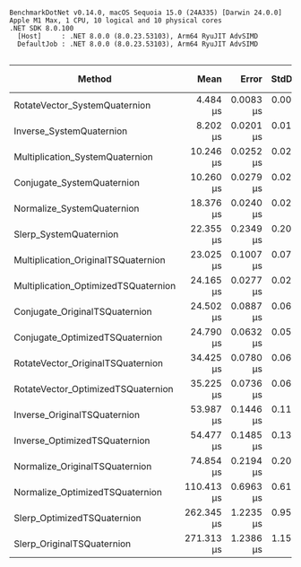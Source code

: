 ```

BenchmarkDotNet v0.14.0, macOS Sequoia 15.0 (24A335) [Darwin 24.0.0]
Apple M1 Max, 1 CPU, 10 logical and 10 physical cores
.NET SDK 8.0.100
  [Host]     : .NET 8.0.0 (8.0.23.53103), Arm64 RyuJIT AdvSIMD
  DefaultJob : .NET 8.0.0 (8.0.23.53103), Arm64 RyuJIT AdvSIMD


```
| Method                               | Mean       | Error     | StdDev    | Ratio | RatioSD | Allocated | Alloc Ratio |
|------------------------------------- |-----------:|----------:|----------:|------:|--------:|----------:|------------:|
| RotateVector_SystemQuaternion        |   4.484 μs | 0.0083 μs | 0.0069 μs |  0.44 |    0.00 |         - |          NA |
| Inverse_SystemQuaternion             |   8.202 μs | 0.0201 μs | 0.0178 μs |  0.80 |    0.00 |         - |          NA |
| Multiplication_SystemQuaternion      |  10.246 μs | 0.0252 μs | 0.0236 μs |  1.00 |    0.00 |         - |          NA |
| Conjugate_SystemQuaternion           |  10.260 μs | 0.0279 μs | 0.0247 μs |  1.00 |    0.00 |         - |          NA |
| Normalize_SystemQuaternion           |  18.376 μs | 0.0240 μs | 0.0212 μs |  1.79 |    0.00 |         - |          NA |
| Slerp_SystemQuaternion               |  22.355 μs | 0.2349 μs | 0.2083 μs |  2.18 |    0.02 |         - |          NA |
| Multiplication_OriginalTSQuaternion  |  23.025 μs | 0.1007 μs | 0.0786 μs |  2.25 |    0.01 |         - |          NA |
| Multiplication_OptimizedTSQuaternion |  24.165 μs | 0.0277 μs | 0.0216 μs |  2.36 |    0.01 |         - |          NA |
| Conjugate_OriginalTSQuaternion       |  24.502 μs | 0.0887 μs | 0.0692 μs |  2.39 |    0.01 |         - |          NA |
| Conjugate_OptimizedTSQuaternion      |  24.790 μs | 0.0632 μs | 0.0591 μs |  2.42 |    0.01 |         - |          NA |
| RotateVector_OriginalTSQuaternion    |  34.425 μs | 0.0780 μs | 0.0692 μs |  3.36 |    0.01 |         - |          NA |
| RotateVector_OptimizedTSQuaternion   |  35.225 μs | 0.0736 μs | 0.0652 μs |  3.44 |    0.01 |         - |          NA |
| Inverse_OriginalTSQuaternion         |  53.987 μs | 0.1446 μs | 0.1129 μs |  5.27 |    0.02 |         - |          NA |
| Inverse_OptimizedTSQuaternion        |  54.477 μs | 0.1485 μs | 0.1389 μs |  5.32 |    0.02 |         - |          NA |
| Normalize_OriginalTSQuaternion       |  74.854 μs | 0.2194 μs | 0.2052 μs |  7.31 |    0.03 |         - |          NA |
| Normalize_OptimizedTSQuaternion      | 110.413 μs | 0.6963 μs | 0.6172 μs | 10.78 |    0.06 |         - |          NA |
| Slerp_OptimizedTSQuaternion          | 262.345 μs | 1.2235 μs | 0.9552 μs | 25.61 |    0.11 |         - |          NA |
| Slerp_OriginalTSQuaternion           | 271.313 μs | 1.2386 μs | 1.1586 μs | 26.48 |    0.12 |         - |          NA |
